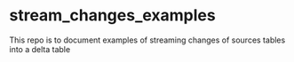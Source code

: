 # stream_changes_examples
This repo is to document examples of streaming changes of sources tables into a delta table
